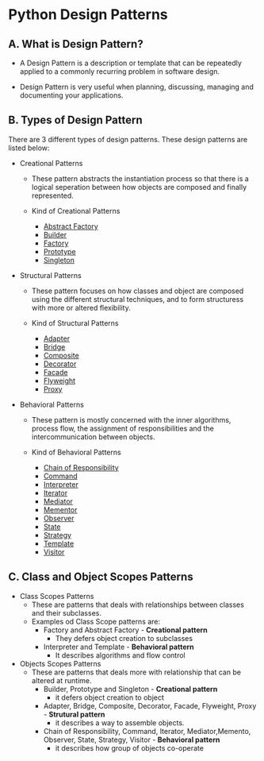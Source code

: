# Python Design Patterns

## A. What is Design Pattern?

- A Design Pattern is a description or template that can be repeatedly applied to a commonly recurring problem in software design.

- Design Pattern is very useful when planning, discussing, managing and documenting your applications.


## B. Types of Design Pattern
There are 3 different types of design patterns. These design patterns are listed below:
- Creational Patterns
   - These pattern abstracts the instantiation process so that there is a logical seperation between how objects are composed and finally represented.

   - Kind of Creational Patterns 
        - [Abstract Factory](https://github.com/bideeen/Python-Design-Patterns-/tree/main/factory)
        - [Builder](https://github.com/bideeen/Python-Design-Patterns-/tree/main/factory)
        - [Factory](https://github.com/bideeen/Python-Design-Patterns-/tree/main/factory)
        - [Prototype](https://github.com/bideeen/Python-Design-Patterns-/tree/main/factory)
        - [Singleton](https://github.com/bideeen/Python-Design-Patterns-/tree/main/factory)
   
- Structural Patterns
   - These pattern focuses on how classes and object are composed using the different structural techniques, and to form structuress with more or altered flexibility.

   - Kind of Structural Patterns 
        - [Adapter](https://github.com/bideeen/Python-Design-Patterns-/tree/main/factory)
        - [Bridge](https://github.com/bideeen/Python-Design-Patterns-/tree/main/factory)
        - [Composite](https://github.com/bideeen/Python-Design-Patterns-/tree/main/factory)
        - [Decorator](https://github.com/bideeen/Python-Design-Patterns-/tree/main/factory)
        - [Facade](https://github.com/bideeen/Python-Design-Patterns-/tree/main/factory)
        - [Flyweight](https://github.com/bideeen/Python-Design-Patterns-/tree/main/factory)
        - [Proxy](https://github.com/bideeen/Python-Design-Patterns-/tree/main/factory)

- Behavioral Patterns
   - These pattern is mostly concerned with the inner algorithms, process flow, the assignment of responsibilities and the intercommunication between objects.

   - Kind of Behavioral Patterns 
        - [Chain of Responsibility](https://github.com/bideeen/Python-Design-Patterns-/tree/main/factory)
        - [Command](https://github.com/bideeen/Python-Design-Patterns-/tree/main/factory)
        - [Interpreter](https://github.com/bideeen/Python-Design-Patterns-/tree/main/factory)
        - [Iterator](https://github.com/bideeen/Python-Design-Patterns-/tree/main/factory)
        - [Mediator](https://github.com/bideeen/Python-Design-Patterns-/tree/main/factory)
        - [Mementor](https://github.com/bideeen/Python-Design-Patterns-/tree/main/factory)
        - [Observer](https://github.com/bideeen/Python-Design-Patterns-/tree/main/factory)
        - [State](https://github.com/bideeen/Python-Design-Patterns-/tree/main/factory)
        - [Strategy](https://github.com/bideeen/Python-Design-Patterns-/tree/main/factory)
        - [Template](https://github.com/bideeen/Python-Design-Patterns-/tree/main/factory)
        - [Visitor](https://github.com/bideeen/Python-Design-Patterns-/tree/main/factory)

## C. Class and Object Scopes Patterns

- Class Scopes Patterns
  - These are patterns that deals with relationships between classes and their subclasses.
  - Examples od Class Scope patterns are:
    - Factory and Abstract Factory - **Creational pattern**
      - They defers object creation to subclasses
    - Interpreter and Template - **Behavioral pattern**
      - It describes algorithms and flow control
- Objects Scopes Patterns
  - These are patterns that deals more with relationship that can be altered at runtime.
    - Builder, Prototype and Singleton - **Creational pattern**
      - it defers object creation to object
    - Adapter, Bridge, Composite, Decorator, Facade, Flyweight, Proxy - **Strutural pattern**
      - it describes a way to assemble objects.
    - Chain of Responsibility, Command, Iterator, Mediator,Memento, Observer, State, Strategy, Visitor - **Behavioral pattern**
      - it describes how group of objects co-operate 